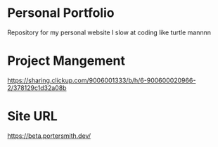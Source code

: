 # Personal Portfolio
Repository for my personal website I slow at coding like turtle mannnn 

# Project Mangement
https://sharing.clickup.com/9006001333/b/h/6-900600020966-2/378129c1d32a08b

# Site URL

https://beta.portersmith.dev/

